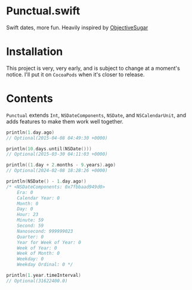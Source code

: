 # Punctual.swift
Swift dates, more fun. Heavily inspired by [ObjectiveSugar](https://github.com/supermarin/objectivesugar)

# Installation
This project is very, very early, and is subject to change at a moment's notice. I'll put it on `CocoaPods` when it's closer to release.

# Contents
`Punctual` extends `Int`, `NSDateComponents`, `NSDate`, and `NSCalendarUnit`, and adds features to make them work well together.

```swift
println(1.day.ago)
// Optional(2015-04-08 04:49:30 +0000)

println(10.days.until(NSDate()))
// Optional(2015-03-30 04:11:03 +0000)

println((1.day + 2.months - 9.years).ago)
// Optional(2024-02-08 18:28:26 +0000)

println(NSDate() - 1.day.ago!)
/* <NSDateComponents: 0x7fbbaad949d0>
    Era: 0
    Calendar Year: 0
    Month: 0
    Day: 0
    Hour: 23
    Minute: 59
    Second: 59
    Nanosecond: 999999023
    Quarter: 0
    Year for Week of Year: 0
    Week of Year: 0
    Week of Month: 0
    Weekday: 0
    Weekday Ordinal: 0 */

println(1.year.timeInterval)
// Optional(31622400.0)
```
